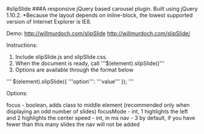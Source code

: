 #slipSlide
###A responsive jQuery based carousel plugin. Built using jQuery 1.10.2.
*Because the layout depends on inline-block, the lowest supported version of Internet Explorer is IE8.

Demo:
http://willmurdoch.com/slipSlide
http://willmurdoch.com/slipSlide/

Instructions:

1) Include slipSlide.js and slipSlide.css.
2) When the document is ready, call '''$(element).slipSlide()'''
3) Options are available through the format below

'''
$(element).slipSlide({
	'''option''': '''value'''
});
'''

Options:

focus - boolean, adds class to middle element (recommended only when displaying an odd number of slides)
focusMode - int, 1 highlights the left and 2 highlights the center
speed - int, in ms
nav - 3 by default, if you have fewer than this many slides the nav will not be added